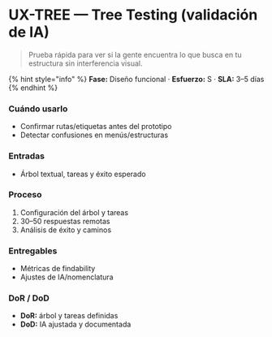 # UX-TREE — Tree Testing (validación de IA)

> Prueba rápida para ver si la gente encuentra lo que busca en tu estructura sin interferencia visual.

{% hint style="info" %}
**Fase:** Diseño funcional · **Esfuerzo:** S · **SLA:** 3–5 días
{% endhint %}

### Cuándo usarlo

* Confirmar rutas/etiquetas antes del prototipo
* Detectar confusiones en menús/estructuras

### Entradas

* Árbol textual, tareas y éxito esperado

### Proceso

1. Configuración del árbol y tareas
2. 30–50 respuestas remotas
3. Análisis de éxito y caminos

### Entregables

* Métricas de findability
* Ajustes de IA/nomenclatura

### DoR / DoD

* **DoR:** árbol y tareas definidas
* **DoD:** IA ajustada y documentada
